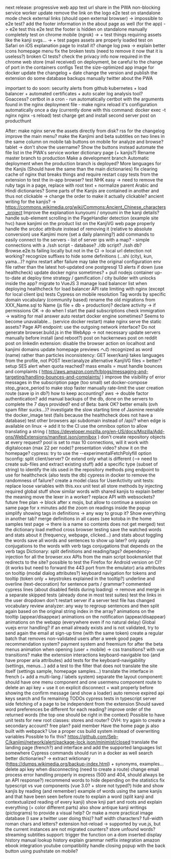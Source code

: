 next release:
    progressive web app
        test url share in the PWA
        non-blocking service worker update
        remove the link on the logo
            e2e test on standalone mode
        check external links (should open external browser)
            -> impossible to e2e test?
        add the footer information in the about page as well (for the app)
            -> e2e test this
        e2e test the footer is hidden on standalone
        manually completely test on chrome mobile (ngrok)
            -> + test things requiring assets like the kanji svgs...
            -> + test pages assets are properly loaded
        test on Safari on iOS
        explanation page to install it?
    change log pwa -> explain better
    icons homepage menu
    fix the broken tests (need to remove it now that it is useless?)
    broken CI tests?
    check the privacy info now required in the chrome web store (mail received)
    on deployment, be careful to the change of port in the containers configs
    Test the size-optimized app image for docker
    update the changelog + date
    change the version and publish the extension
    do some database backups manually
    twitter about the PWA

important to do soon:
    security alerts from github
    kubernetes + load balancer + automated certificates + auto scaler
    log analysis tool? Goaccess?
    certbot in a cron
        - run automatically certbot with the arguments found in the nginx deployment file
        - make nginx reload it's configuration automatically once a day (currently done with this command: docker exec -t nginx nginx -s reload)
    test charge
    get and install second server
    post on producthunt

After:
    make nginx serve the assets directly from disk?
    rss for the changelog
    improve the main menu?
        make the Kanjimi and beta subtitles on two lines in the same column on mobile
        tab buttons on mobile for analyze and browse?
        tablet -> don't show the username? Show the buttons instead
    automate the file list in the PWA's service worker
    dictionary page (+ kanjis?)
    Rename master branch to production
    Make a development branch
    Automatic deployment when the production branch is deployed?
    More languages for the Kanjis (Should have the same than the main dictionaries)
    fix clearing cache of nginx that breaks things and require restart
    copy tests from the extension to test the in-app browser?
    test NHK easy -> need to remove the ruby tags in a page, replace with root text + normalize parent
    Arabic and Hindi dictionaries?
    Some parts of the Kanjis are contained in another and thus not clickable -> change the order to make it actually clickable?
    ancient writing for the kanjis? -> https://commons.wikimedia.org/wiki/Commons:Ancient_Chinese_characters_project
    Improve the explanation kunyoumi / onyoumi in the kanji details?
    handle sub-element scrolling in the PageHandler detection (example site hvc)
    have kanjimi on the product list on the KanjiVG web page
    properly handle the srcdoc attribute instead of removing it (relative to absolute conversion)
    use Kanjimi more (set a daily planning?)
    add commands to easily connect to the servers
        - list of server ips with a map?
        - simple connections with a ./ssh script
        - database? ./db script? ./ssh db?
    Browse.e2e.ts failing locally but not in the CI -> local url detection not working?
    recognize suffixes to hide some definitions (...shi (city), kun, yama...)?
    nginx restart after failure may take the original configuration env file rather than the latest hot-updated one
    postgresql 13
    alerts if down (use healthcheck)
    update docker nginx sometimes? + pull nodejs container up-to-date at deploy time
    strategy / gamification / city builder with unlocks inside the app?
    migrate to VueJS 3
    manage load balancer list when deploying
    healthcheck for load balancer
    API rate limiting with nginx (except for local client ips)
    tests Cypress on mobile resolution
    Tag words by specific domain vocabulary (community based)
    rename the old migrations from XXX_Name.sql to Name (js file + db + production)?
    declare activity -> if permissions OK -> do when I start the paid subscriptions
    check immigration -> waiting for mail answer
    auto restart docker engine sometimes? Seems to become unavailable... (service docker restart)
    make nginx serve the static assets?
    Page API endpoint: use the outgoing network interface?
    Do not generate browser.build.js in the WebApp -> not necessary
    update servers manually before install (and reboot?)
    post on hackernews
    post on reddit
    post on linkedin
    extension: disable the browser action on localhost and kanjimi domains
    update homepage previews
    への recognized as word (name) rather than particles
    inconsistency: GET lexer/kanji takes languages from the profile, not POST lexer/analyze
    alternative KanjiVG files = better?
    setup SES alert when quota reached?
    mass emails = must handle bounces and complaints ( https://aws.amazon.com/fr/blogs/messaging-and-targeting/handling-bounces-and-complaints/ )
    improve the visibility of error messages in the subscription page (too small)
    set docker-compose stop_grace_period to make stop faster
    manually rate-limit the user creation route (save ip in db?)
    how to keep accounting?
    aws -> double factor authentication?
    add manual backups of the db, done on the servers to complete the 7 days provided?
    end of Beta: bank OK?
    better emails (ovh spam filter sucks...)?
    investigate the slow starting time of Jasmine
    reenable the docker_image test (fails because the healthcheck does not have a database)
    test other browsers
    api subdomain instead of /api/?
    when edge is available on linux -> add it to the CI
    use the omnibox option to allow translating a string ( https://developer.mozilla.org/en-US/docs/Mozilla/Add-ons/WebExtensions/manifest.json/omnibox )
    don't create repository objects at every request?
    pool is set to max 10 connections, will it work with digitalocean (max 22 per node)?
    presentation video? show it on the homepage?
    cypress: try to use the --experimentalFetchPolyfill option
    tsconfig: split client/server? Or extend only what is different (--> need to create sub-files and extract existing stuff)
    add a specific type (subset of string) to identify the ids used in the repository methods
    ping endpoint to use for healthcheck (also tests the db)
    cypress in docker to remove the randomness of failure?
    create a model class for UserActivity
    unit tests: replace loose variables with this.xxx
    unit test all store methods by injecting required global stuff
    show similar words with shared kanjis to explain better the meaning
    move the lexer in a worker?
    replace API with websockets?
    future free plan -> block after x mojis, but allow to continue a session on same page for x minutes
    add the zoom on readings inside the popup
    simplify showing tags in definitions -> any way to group it? Show everything in another tab?
    merge definitions in all cases (see kotoba in the home samples test page -> there is a name so contents does not get merged)
    test the dictionary load method
    cross browser testing
    save the watched words and stats about it (frequency, webpage, clicked...) and stats about toggling the words
    save all words and sentences to show up later?
    only apply conjugations to the words with verb tags
    conjugations that depends on the verb tags
    Dictionary: split definitions and reading/tags?
    dependency-injection for all the browser.xxx APIs from the main script
    bookmarklet that redirects to the site?
    possible to test the Firefox for Android version on CI? (it works but need to forward the 443 port from the emulator)
    aria attributes on tooltip (modal dialog attributes?)
    keyboard navigation for tokens and tooltip (token only + keystrokes explained in the tooltip?)
    underline and overline (text-decoration) for sentence parts / grammar?
    commented cypress lines (about disabled fields during loading) -> remove and merge in a separate skipped tests (already done in most test suites)
    test the links in the user dropdown
    don't restart server if a server test file has changed
    vocabulary review
    analyzer: any way to regroup sentences and then split again based on the original string index in the array?
    animations on the tooltip (appear/disappear)
    animations on the notification (appear/disappear)
    animations on the webapp (everywhere even if no natural delay)
    Global vuejs error handling?
    if an email already exists and is not validated, try to send again the email at sign-up time (with the same token)
    create a regular batch that removes non-validated users after a week
    good pages recommendation system?
    payment system and freemium for after the beta
    menus animation when opening (user + mobile) -> css transitions? with vue transitions?
    make the extension interactions keyboard-navigable too (and have proper aria attributes)
    add tests for the keyboard-navigability (settings, menus...)
    add a test to the filter that does not translate the site itself (settings sample, homepage samples...)
    translate the interface in french (+ add a multi-lang / labels system)
    separate the layout component: should have one menu component and one usermenu component
    route to delete an api key + use it on explicit disconnect + wait properly before showing the confirm message (and show a loader)
    auto remove expired api keys
    search and fix remaining TODOs
    cypress tests in typescript
    server side fetching of a page to be independent from the extension
    Should saved word preferences be different for each reading?
    improve order of the returned words (the top one should be right in the context)
    Possible to have unit tests for new root classes: stores and router?
    OVH: try again to create a secondary account?
    free plan?
    paid member
    Have the home page js also built with webpack?
    Use a proper css build system instead of overwriting variables
    Possible to fix this? https://github.com/Seb-C/kanjimi/network/alert/package-lock.json/minimist/closed
    translate the landing page (french?) and interface and add the supported languages list somewhere
    Cypress commands should run in a docker as well
    search better dictionaries? -> extract wiktionary (https://dumps.wikimedia.org/backup-index.html) + synonyms, examples...
    delete api key when disconnecting (need to create a route)
    change email process
    error handling properly in express (500 and 404, should always be an API response?)
    recommend words to hide depending on the statistics
    fix typescript vs vue components (vue 3.0? + store not typed?)
    hide and show kanjis by reading (and remember)
    example of words using the same kanjis and that have been seen before
    route to explain a word (split kanji and contextualized reading of every kanji)
    show knji part and roots and explain everything (+ color different parts)
    also show antique kanji writings (pictograms) to provide a visual help? Or make a more practical image database (I saw a twitter user doing this)?
    half width characters? full-width roman chars and letters?
    extension hot-reload -> supported by vue.js, but the current instances are not migrated
    counters?
    store unfound words?
    streaming subtitles support: trigger the function on a dom inserted
    display history
    manual lookup history
    explain grammar
    netflix integration
    amazon ebook integration
    youtube compatibility
    handle closing popup with the back button using pushstate on mobile?
